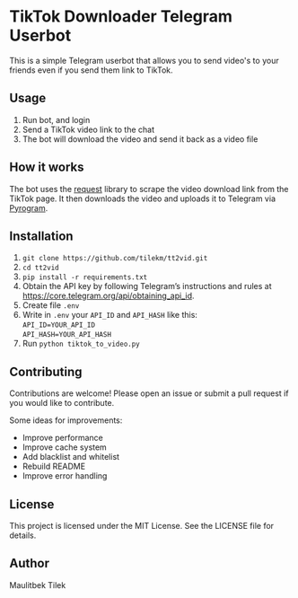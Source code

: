 # TikTok Downloader Telegram Userbot


This is a simple Telegram userbot that allows you to send video's to your friends even if you send them link to TikTok.

## Usage

1. Run bot, and login
2. Send a TikTok video link to the chat 
3. The bot will download the video and send it back as a video file

## How it works

The bot uses the [request](https://github.com/psf/requests) library to scrape the video download link from the TikTok page. It then downloads the video and uploads it to Telegram via [Pyrogram](https://github.com/pyrogram/pyrogram).

## Installation

1. `git clone https://github.com/tilekm/tt2vid.git`
2. `cd tt2vid`
3. `pip install -r requirements.txt` 
4. Obtain the API key by following Telegram’s instructions and rules at https://core.telegram.org/api/obtaining_api_id.
5. Create file `.env`
6. Write in `.env` your `API_ID` and `API_HASH` like this:   
`API_ID=YOUR_API_ID`  
`API_HASH=YOUR_API_HASH`  
7. Run `python tiktok_to_video.py`

## Contributing

Contributions are welcome! Please open an issue or submit a pull request if you would like to contribute. 

Some ideas for improvements:

- Improve performance
- Improve cache system
- Add blacklist and whitelist
- Rebuild README
- Improve error handling

## License

This project is licensed under the MIT License. See the LICENSE file for details.

## Author

Maulitbek Tilek
